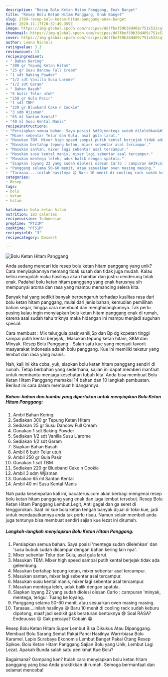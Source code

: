 ```yaml
---
description: "Resep Bolu Ketan Hitam Panggang, Enak Banget"
title: "Resep Bolu Ketan Hitam Panggang, Enak Banget"
slug: 2709-resep-bolu-ketan-hitam-panggang-enak-banget
date: 2020-11-17T20:37:49.359Z
image: https://img-global.cpcdn.com/recipes/dd7fbef59b38d409/751x532cq70/bolu-ketan-hitam-panggang-foto-resep-utama.jpg
thumbnail: https://img-global.cpcdn.com/recipes/dd7fbef59b38d409/751x532cq70/bolu-ketan-hitam-panggang-foto-resep-utama.jpg
cover: https://img-global.cpcdn.com/recipes/dd7fbef59b38d409/751x532cq70/bolu-ketan-hitam-panggang-foto-resep-utama.jpg
author: Leona Nichols
ratingvalue: 3.3
reviewcount: 13
recipeingredient:
- " Bahan Kering"
- "300 gr Tepung Ketan Hitam"
- "25 gr Susu Dancow Full Cream"
- "1 sdt Baking Powder"
- "1/2 sdt Vanilla Susu Larome"
- "1/2 sdt Garam"
- " Bahan Basah"
- "6 butir Telur utuh"
- "250 gr Gula Pasir"
- "1 sdt TBM"
- "220 gr Blueband Cake n Cookie"
- "3 sdm Wjisman"
- "65 ml Santan Kental"
- "40 ml Susu Kental Manis"
recipeinstructions:
- "Persiapkan semua bahan. Saya posisi &#39;mentega sudah dilelehkan&#39; dan &#39;susu bubuk sudah dicampur dengan bahan kering lain nya&#39;."
- "Mixer sebentar Telur dan Gula, asal gula larut."
- "Masukan TBM. Mixer high speed sampai putih kental berjejak tidak ada gelembung."
- "Masukan bertahap tepung ketan, mixer sebentar asal tercampur."
- "Masukan santan, mixer lagi sebentar asal tercampur."
- "Masukan susu kental manis, mixer lagi sebentar asal tercampur."
- "Masukan mentega leleh, aduk balik dengan spatula."
- "Siapkan loyang 22 yang sudah diolesi olesan Carlo : campuran &#39;minyak, mentega, terigu&#39;. Tuang ke loyang."
- "Panggang selama 50-60 menit, atau sesuaikan oven masing masing."
- "Taraaaa....inilah hasilnya 😃 Baru 10 menit di cooling rack sudah keburu dipotong, maaf jadi sedikit gak beraturan bentuknya 😅 Soal RASA? Endeuusss 😉 Gak percaya? Cobain 😁"
categories:
- Resep
tags:
- bolu
- ketan
- hitam

katakunci: bolu ketan hitam 
nutrition: 183 calories
recipecuisine: Indonesian
preptime: "PT21M"
cooktime: "PT51M"
recipeyield: "3"
recipecategory: Dessert

---
```



![Bolu Ketan Hitam Panggang](https://img-global.cpcdn.com/recipes/dd7fbef59b38d409/751x532cq70/bolu-ketan-hitam-panggang-foto-resep-utama.jpg)

Anda sedang mencari ide resep bolu ketan hitam panggang yang unik? Cara menyiapkannya memang tidak susah dan tidak juga mudah. Kalau keliru mengolah maka hasilnya akan hambar dan justru cenderung tidak enak. Padahal bolu ketan hitam panggang yang enak harusnya sih mempunyai aroma dan rasa yang mampu memancing selera kita.

Banyak hal yang sedikit banyak berpengaruh terhadap kualitas rasa dari bolu ketan hitam panggang, mulai dari jenis bahan, kemudian pemilihan bahan segar, hingga cara membuat dan menghidangkannya. Tak perlu pusing kalau ingin menyiapkan bolu ketan hitam panggang enak di rumah, karena asal sudah tahu triknya maka hidangan ini mampu menjadi suguhan spesial.

Cara membuat : Mix telur,gula pasir,vanili,Sp dan Bp dg kcpetan tinggi sampai putih kental berjejak,, Masukan tepung ketan hitam, SKM dan Minyak. Resep Bolu Panggang - Salah satu kue yang menjadi favorit masyarakat Indonesia adalah bolu panggang. Kue ini memiliki tekstur yang lembut dan rasa yang manis.


Nah, kali ini kita coba, yuk, siapkan bolu ketan hitam panggang sendiri di rumah. Tetap berbahan yang sederhana, sajian ini dapat memberi manfaat untuk membantu menjaga kesehatan tubuh kita. Anda bisa membuat Bolu Ketan Hitam Panggang memakai 14 bahan dan 10 langkah pembuatan. Berikut ini cara dalam membuat hidangannya.

<!--inarticleads1-->

##### Bahan-bahan dan bumbu yang diperlukan untuk menyiapkan Bolu Ketan Hitam Panggang:

1. Ambil  Bahan Kering
1. Sediakan 300 gr Tepung Ketan Hitam
1. Sediakan 25 gr Susu Dancow Full Cream
1. Gunakan 1 sdt Baking Powder
1. Sediakan 1/2 sdt Vanilla Susu L&#39;arome
1. Sediakan 1/2 sdt Garam
1. Siapkan  Bahan Basah
1. Ambil 6 butir Telur utuh
1. Ambil 250 gr Gula Pasir
1. Gunakan 1 sdt TBM
1. Sediakan 220 gr Blueband Cake n Cookie
1. Ambil 3 sdm Wjisman
1. Gunakan 65 ml Santan Kental
1. Ambil 40 ml Susu Kental Manis


Nah pada kesempatan kali ini, bacaterus.com akan berbagi mengenai resep bolu ketan hitam panggang yang enak dan juga lembut tersebut. Resep Bolu Ketan Hitam Panggang Lembut,Legit, Anti gagal dan ga seret di tenggorokan. Saat ini kue bolu ketan tengah banyak dijual di toko kue, jadi untuk mendapatkannya anda tak perlu risau. Namun selain membeli anda juga tentunya bisa membuat sendiri sajian kue lezat ini dirumah. 

<!--inarticleads2-->

##### Langkah-langkah menyiapkan Bolu Ketan Hitam Panggang:

1. Persiapkan semua bahan. Saya posisi &#39;mentega sudah dilelehkan&#39; dan &#39;susu bubuk sudah dicampur dengan bahan kering lain nya&#39;.
1. Mixer sebentar Telur dan Gula, asal gula larut.
1. Masukan TBM. Mixer high speed sampai putih kental berjejak tidak ada gelembung.
1. Masukan bertahap tepung ketan, mixer sebentar asal tercampur.
1. Masukan santan, mixer lagi sebentar asal tercampur.
1. Masukan susu kental manis, mixer lagi sebentar asal tercampur.
1. Masukan mentega leleh, aduk balik dengan spatula.
1. Siapkan loyang 22 yang sudah diolesi olesan Carlo : campuran &#39;minyak, mentega, terigu&#39;. Tuang ke loyang.
1. Panggang selama 50-60 menit, atau sesuaikan oven masing masing.
1. Taraaaa....inilah hasilnya 😃 Baru 10 menit di cooling rack sudah keburu dipotong, maaf jadi sedikit gak beraturan bentuknya 😅 Soal RASA? Endeuusss 😉 Gak percaya? Cobain 😁


Resep Bolu Ketan Hitam Super Lembut Bisa Dikukus Atau Dipanggang. Membuat Bolu Sarang Semut Pakai Panci Hasilnya Warrrbiasa Bolu Karamel. Lapis Surabaya Ekonomis Lembut Banget Pakai Otang Resep Spikoe. Bolu Ketan Hitam Panggang Sajian Bolu yang Unik, Lembut Lagi Lezat. Apakah Bunda salah satu penikmat Kue Bolu? 

Bagaimana? Gampang kan? Itulah cara menyiapkan bolu ketan hitam panggang yang bisa Anda praktikkan di rumah. Semoga bermanfaat dan selamat mencoba!
